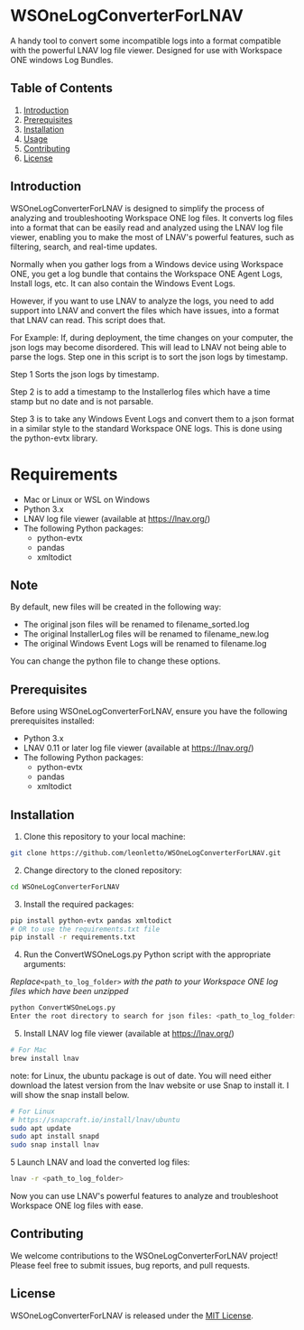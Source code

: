 # WSOneLogConverterForLNAV

A handy tool to convert some incompatible logs into a format compatible with the powerful LNAV log file viewer.  Designed 
for use with Workspace ONE windows Log Bundles.

## Table of Contents

1. [Introduction](#introduction)
2. [Prerequisites](#prerequisites)
3. [Installation](#installation)
4. [Usage](#usage)
5. [Contributing](#contributing)
6. [License](#license)

## Introduction

WSOneLogConverterForLNAV is designed to simplify the process of analyzing and troubleshooting Workspace ONE log files. It converts log files into a format that can be easily read and analyzed using the LNAV log file viewer, enabling you to make the most of LNAV's powerful features, such as filtering, search, and real-time updates.

Normally when you gather logs from a Windows device using Workspace ONE, you get a log bundle
that contains the Workspace ONE Agent Logs, Install logs, etc.  It can also contain the Windows Event Logs.

However, if you want to use LNAV to analyze the logs, you need to add support into LNAV and convert the files
which have issues, into a format that LNAV can read.  This script does that.

For Example:  If, during deployment, the  time changes on your computer, the json logs may become disordered.  This will
lead to LNAV not being able to parse the logs.  Step one in this script is to sort the json logs by timestamp.

Step 1 Sorts the json logs by timestamp.

Step 2 is to add a timestamp to the Installerlog files which have a time stamp but no date and is not parsable.

Step 3 is to take any Windows Event Logs and convert them to a json format in a similar style to the
standard Workspace ONE logs.   This is done using the python-evtx library.

# Requirements
* Mac or Linux or WSL on Windows
* Python 3.x
* LNAV log file viewer (available at https://lnav.org/)
* The following Python packages:
  * python-evtx
  * pandas
  * xmltodict

## Note

By default, new files will be created in the following way:
* The original json files will be renamed to filename_sorted.log
* The original InstallerLog files will be renamed to filename_new.log
* The original Windows Event Logs will be renamed to filename.log

You can change the python file to change these options.

## Prerequisites

Before using WSOneLogConverterForLNAV, ensure you have the following prerequisites installed:

- Python 3.x
- LNAV 0.11 or later log file viewer (available at https://lnav.org/)
- The following Python packages:
  - python-evtx
  - pandas
  - xmltodict

## Installation

1. Clone this repository to your local machine:

```bash
git clone https://github.com/leonletto/WSOneLogConverterForLNAV.git
```

2. Change directory to the cloned repository:

```bash
cd WSOneLogConverterForLNAV
```

3. Install the required packages:

```bash
pip install python-evtx pandas xmltodict
# OR to use the requirements.txt file
pip install -r requirements.txt
```

4. Run the ConvertWSOneLogs.py Python script with the appropriate arguments:

*Replace*`<path_to_log_folder>` *with the path to your Workspace ONE log files which have been unzipped*

```bash
python ConvertWSOneLogs.py
Enter the root directory to search for json files: <path_to_log_folder>
```

5. Install LNAV log file viewer (available at https://lnav.org/)

```bash
# For Mac
brew install lnav
```
note: for Linux, the ubuntu package is out of date.  You will need either download the latest version from the lnav website
or use Snap to install it.   I will show the snap install below.

```bash
# For Linux
# https://snapcraft.io/install/lnav/ubuntu
sudo apt update
sudo apt install snapd
sudo snap install lnav
```

5 Launch LNAV and load the converted log files:

```bash
lnav -r <path_to_log_folder>

```

Now you can use LNAV's powerful features to analyze and troubleshoot Workspace ONE log files with ease.

## Contributing

We welcome contributions to the WSOneLogConverterForLNAV project! Please feel free to submit issues, bug reports, and pull requests.

## License

WSOneLogConverterForLNAV is released under the [MIT License](LICENSE).

